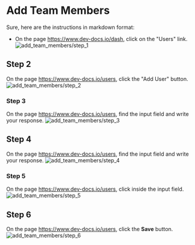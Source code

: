 
  
  # Add Team Members

Sure, here are the instructions in markdown format:

- On the page https://www.dev-docs.io/dash, click on the "Users" link.
![add_team_members/step_1](/img/add_team_members/step_1.png)

## Step 2
On the page https://www.dev-docs.io/users, click the "Add User" button.
![add_team_members/step_2](/img/add_team_members/step_2.png)

### Step 3
On the page https://www.dev-docs.io/users, find the input field and write your response.
![add_team_members/step_3](/img/add_team_members/step_3.png)

## Step 4
On the page https://www.dev-docs.io/users, find the input field and write your response.
![add_team_members/step_4](/img/add_team_members/step_4.png)

### Step 5
On the page https://www.dev-docs.io/users, click inside the input field.
![add_team_members/step_5](/img/add_team_members/step_5.png)

## Step 6
On the page https://www.dev-docs.io/users, click the **Save** button.
![add_team_members/step_6](/img/add_team_members/step_6.png)
  
  